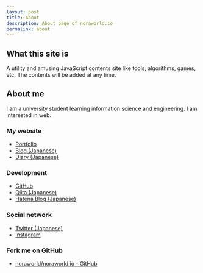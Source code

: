 ```yaml
---
layout: post
title: About
description: About page of noraworld.io
permalink: about
---
```


## What this site is
A utility and amusing JavaScript contents site like tools, algorithms, games, etc. The contents will be added at any time.

## About me
I am a university student learning information science and engineering. I am interested in web.

### My website
<ul>
  <li><a href="https://noraworld.jp">Portfolio</a></li>
  <li><a href="https://noraworld.blog">Blog (Japanese)</a></li>
  <li><a href="https://diary.noraworld.jp">Diary (Japanese)</a></li>
</ul>

### Development
<ul>
  <li><a href="https://github.com/noraworld" target="_blank">GitHub</a></li>
  <li><a href="http://qiita.com/noraworld" target="_blank">Qiita (Japanese)</a></li>
  <li><a href="http://noraworld.hatenablog.com" target="_blank">Hatena Blog (Japanese)</a></li>
</ul>

### Social network
<ul>
  <li><a href="https://twitter.com/noraworld_jp" target="_blank">Twitter (Japanese)</a></li>
  <li><a href="https://www.instagram.com/noraworld_jp" target="_blank">Instagram</a></li>
</ul>

### Fork me on GitHub
<ul>
  <li><a href="https://github.com/noraworld/noraworld.io">noraworld/noraworld.io - GitHub</a></li>
</ul>
